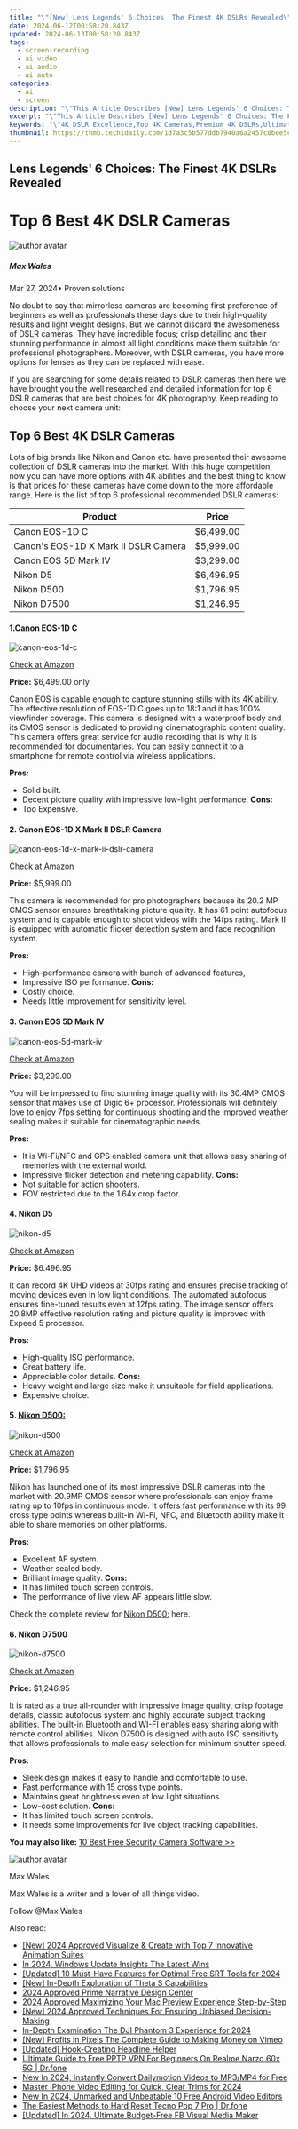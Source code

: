 ```yaml
---
title: "\"[New] Lens Legends' 6 Choices  The Finest 4K DSLRs Revealed\""
date: 2024-06-12T00:58:20.843Z
updated: 2024-06-13T00:58:20.843Z
tags: 
  - screen-recording
  - ai video
  - ai audio
  - ai auto
categories: 
  - ai
  - screen
description: "\"This Article Describes [New] Lens Legends' 6 Choices: The Finest 4K DSLRs Revealed\""
excerpt: "\"This Article Describes [New] Lens Legends' 6 Choices: The Finest 4K DSLRs Revealed\""
keywords: "\"4K DSLR Excellence,Top 4K Cameras,Premium 4K DSLRs,Ultimate 4K DSLR Guide,Best 4K DSLR Brands,Leading 4K DSLRs,High-Resolution 4K DSLRs\""
thumbnail: https://thmb.techidaily.com/1d7a3c5b577ddb7940a6a2457c0bee5c40f1807e21452ed2f6065cb51e5a9f16.jpg
---
```


## Lens Legends' 6 Choices: The Finest 4K DSLRs Revealed

# Top 6 Best 4K DSLR Cameras

![author avatar](https://images.wondershare.com/filmora/article-images/max-wales-author.jpg)

##### Max Wales

 Mar 27, 2024• Proven solutions

 No doubt to say that mirrorless cameras are becoming first preference of beginners as well as professionals these days due to their high-quality results and light weight designs. But we cannot discard the awesomeness of DSLR cameras. They have incredible focus; crisp detailing and their stunning performance in almost all light conditions make them suitable for professional photographers. Moreover, with DSLR cameras, you have more options for lenses as they can be replaced with ease.

 If you are searching for some details related to DSLR cameras then here we have brought you the well researched and detailed information for top 6 DSLR cameras that are best choices for 4K photography. Keep reading to choose your next camera unit:

## Top 6 Best 4K DSLR Cameras

 Lots of big brands like Nikon and Canon etc. have presented their awesome collection of DSLR cameras into the market. With this huge competition, now you can have more options with 4K abilities and the best thing to know is that prices for these cameras have come down to the more affordable range. Here is the list of top 6 professional recommended DSLR cameras:

| Product                              | Price     |
| ------------------------------------ | --------- |
| Canon EOS-1D C                       | $6,499.00 |
| Canon's EOS-1D X Mark II DSLR Camera | $5,999.00 |
| Canon EOS 5D Mark IV                 | $3,299.00 |
| Nikon D5                             | $6,496.95 |
| Nikon D500                           | $1,796.95 |
| Nikon D7500                          | $1,246.95 |

#### 1.Canon EOS-1D C

![canon-eos-1d-c](https://images.wondershare.com/filmora/article-images/canon-eos-1d-c.jpg)

[Check at Amazon](https://www.amazon.com/gp/product/B00F5V0QGC/ref=as%5Fli%5Ftl?ie=UTF8&tag=vs-flora-20&camp=1789&creative=9325&linkCode=as2&creativeASIN=B00F5V0QGC&linkId=44223f79d34e89624de5e9df557f97b9
)

**Price:** $6,499.00 only

 Canon EOS is capable enough to capture stunning stills with its 4K ability. The effective resolution of EOS-1D C goes up to 18:1 and it has 100% viewfinder coverage. This camera is designed with a waterproof body and its CMOS sensor is dedicated to providing cinematographic content quality. This camera offers great service for audio recording that is why it is recommended for documentaries. You can easily connect it to a smartphone for remote control via wireless applications.

**Pros:**

* Solid built.
* Decent picture quality with impressive low-light performance.
**Cons:**
* Too Expensive.

#### 2. Canon EOS-1D X Mark II DSLR Camera

![canon-eos-1d-x-mark-ii-dslr-camera](https://images.wondershare.com/filmora/article-images/canon-eos-1d-x-mark-ii-dslr-camera.jpg)

[Check at Amazon](https://www.amazon.com/gp/product/B01B6OTTIM/ref=as%5Fli%5Ftl?ie=UTF8&tag=vs-flora-20&camp=1789&creative=9325&linkCode=as2&creativeASIN=B01B6OTTIM&linkId=e7e8c5f9d38641062342f4ab87a6844f
)

**Price:** $5,999.00

 This camera is recommended for pro photographers because its 20.2 MP CMOS sensor ensures breathtaking picture quality. It has 61 point autofocus system and is capable enough to shoot videos with the 14fps rating. Mark II is equipped with automatic flicker detection system and face recognition system.

**Pros:**

* High-performance camera with bunch of advanced features,
* Impressive ISO performance.
**Cons:**
* Costly choice.
* Needs little improvement for sensitivity level.

#### 3\.  Canon EOS 5D Mark IV

![canon-eos-5d-mark-iv](https://images.wondershare.com/filmora/article-images/canon-eos-5d-mark-iv.jpg)

[Check at Amazon](https://www.amazon.com/gp/product/B01KURGS9E/ref=as%5Fli%5Ftl?ie=UTF8&tag=vs-flora-20&camp=1789&creative=9325&linkCode=as2&creativeASIN=B01KURGS9E&linkId=54a8e9eebc9c9cf42aeb21a53b0b7208
)

**Price:** $3,299.00

 You will be impressed to find stunning image quality with its 30.4MP CMOS sensor that makes use of Digic 6+ processor. Professionals will definitely love to enjoy 7fps setting for continuous shooting and the improved weather sealing makes it suitable for cinematographic needs.

**Pros:**

* It is Wi-Fi/NFC and GPS enabled camera unit that allows easy sharing of memories with the external world.
* Impressive flicker detection and metering capability.
**Cons:**
* Not suitable for action shooters.
* FOV restricted due to the 1.64x crop factor.

#### 4\. Nikon D5

![nikon-d5](https://images.wondershare.com/filmora/article-images/nikon-d5.jpg)

[Check at Amazon](https://www.amazon.com/gp/product/B01A7Q0DVM/ref=as%5Fli%5Ftl?ie=UTF8&tag=vs-flora-20&camp=1789&creative=9325&linkCode=as2&creativeASIN=B01A7Q0DVM&linkId=1735fcb8b0c68c070368628cff33c3fc
)

**Price:** $6.496.95

 It can record 4K UHD videos at 30fps rating and ensures precise tracking of moving devices even in low light conditions. The automated autofocus ensures fine-tuned results even at 12fps rating. The image sensor offers 20.8MP effective resolution rating and picture quality is improved with Expeed 5 processor.

**Pros:**

* High-quality ISO performance.
* Great battery life.
* Appreciable color details.
**Cons:**
* Heavy weight and large size make it unsuitable for field applications.
* Expensive choice.

#### 5\. [Nikon D500:](https://tools.techidaily.com/wondershare/filmora/download/)

![nikon-d500](https://images.wondershare.com/filmora/article-images/nikon-d500.jpg)

[Check at Amazon](https://www.amazon.com/gp/product/B01A7Q0J3Y/ref=as%5Fli%5Ftl?ie=UTF8&tag=vs-flora-20&camp=1789&creative=9325&linkCode=as2&creativeASIN=B01A7Q0J3Y&linkId=810e5aec12dd1ae79d44622bd4fcdb0c
)

**Price:**  $1,796.95

 Nikon has launched one of its most impressive DSLR cameras into the market with 20.9MP CMOS sensor where professionals can enjoy frame rating up to 10fps in continuous mode. It offers fast performance with its 99 cross type points whereas built-in Wi-Fi, NFC, and Bluetooth ability make it able to share memories on other platforms.

**Pros:**

* Excellent AF system.
* Weather sealed body.
* Brilliant image quality.
**Cons:**
* It has limited touch screen controls.
* The performance of live view AF appears little slow.

 Check the complete review for [Nikon D500:](https://tools.techidaily.com/wondershare/filmora/download/) here.

#### 6\.  Nikon D7500

![nikon-d7500](https://images.wondershare.com/filmora/article-images/nikon-d7500.jpg)

[Check at Amazon](https://www.amazon.com/gp/product/B06Y5ZCFHX/ref=as%5Fli%5Ftl?ie=UTF8&tag=vs-flora-20&camp=1789&creative=9325&linkCode=as2&creativeASIN=B06Y5ZCFHX&linkId=a8806f9fa2c89ca55d0b1f0d0827a387
)

**Price:**  $1,246.95

 It is rated as a true all-rounder with impressive image quality, crisp footage details, classic autofocus system and highly accurate subject tracking abilities. The built-in Bluetooth and WI-FI enables easy sharing along with remote control abilities. Nikon D7500 is designed with auto ISO sensitivity that allows professionals to male easy selection for minimum shutter speed.

**Pros:**

* Sleek design makes it easy to handle and comfortable to use.
* Fast performance with 15 cross type points.
* Maintains great brightness even at low light situations.
* Low-cost solution.
**Cons:**
* It has limited touch screen controls.
* It needs some improvements for live object tracking capabilities.

**You may also like:** [10 Best Free Security Camera Software >>](https://tools.techidaily.com/wondershare/filmora/download/)

![author avatar](https://images.wondershare.com/filmora/article-images/max-wales-author.jpg)

Max Wales

Max Wales is a writer and a lover of all things video.

Follow @Max Wales


<ins class="adsbygoogle"
     style="display:block"
     data-ad-format="autorelaxed"
     data-ad-client="ca-pub-7571918770474297"
     data-ad-slot="1223367746"></ins>



<ins class="adsbygoogle"
     style="display:block"
     data-ad-client="ca-pub-7571918770474297"
     data-ad-slot="8358498916"
     data-ad-format="auto"
     data-full-width-responsive="true"></ins>


<span class="atpl-alsoreadstyle">Also read:</span>
<div><ul>
<li><a href="https://article-tips.techidaily.com/new-2024-approved-visualize-and-create-with-top-7-innovative-animation-suites/"><u>[New] 2024 Approved  Visualize & Create with Top 7 Innovative Animation Suites</u></a></li>
<li><a href="https://article-tips.techidaily.com/in-2024-windows-update-insights-the-latest-wins/"><u>In 2024, Windows Update Insights  The Latest Wins</u></a></li>
<li><a href="https://article-tips.techidaily.com/updated-10-must-have-features-for-optimal-free-srt-tools-for-2024/"><u>[Updated] 10 Must-Have Features for Optimal Free SRT Tools for 2024</u></a></li>
<li><a href="https://article-tips.techidaily.com/new-in-depth-exploration-of-theta-s-capabilities/"><u>[New] In-Depth Exploration of Theta S Capabilities</u></a></li>
<li><a href="https://article-tips.techidaily.com/2024-approved-prime-narrative-design-center/"><u>2024 Approved  Prime Narrative Design Center</u></a></li>
<li><a href="https://article-tips.techidaily.com/2024-approved-maximizing-your-mac-preview-experience-step-by-step/"><u>2024 Approved  Maximizing Your Mac Preview Experience  Step-by-Step</u></a></li>
<li><a href="https://article-tips.techidaily.com/new-2024-approved-techniques-for-ensuring-unbiased-decision-making/"><u>[New] 2024 Approved  Techniques For Ensuring Unbiased Decision-Making</u></a></li>
<li><a href="https://some-knowledge.techidaily.com/in-depth-examination-the-dji-phantom-3-experience-for-2024/"><u>In-Depth Examination  The DJI Phantom 3 Experience for 2024</u></a></li>
<li><a href="https://vimeo-videos.techidaily.com/new-profits-in-pixels-the-complete-guide-to-making-money-on-vimeo/"><u>[New] Profits in Pixels  The Complete Guide to Making Money on Vimeo</u></a></li>
<li><a href="https://some-techniques.techidaily.com/updated-hook-creating-headline-helper/"><u>[Updated] Hook-Creating Headline Helper</u></a></li>
<li><a href="https://fake-location.techidaily.com/ultimate-guide-to-free-pptp-vpn-for-beginners-on-realme-narzo-60x-5g-drfone-by-drfone-virtual-android/"><u>Ultimate Guide to Free PPTP VPN For Beginners On Realme Narzo 60x 5G | Dr.fone</u></a></li>
<li><a href="https://smart-video-editing.techidaily.com/new-in-2024-instantly-convert-dailymotion-videos-to-mp3mp4-for-free/"><u>New In 2024, Instantly Convert Dailymotion Videos to MP3/MP4 for Free</u></a></li>
<li><a href="https://extra-skills.techidaily.com/master-iphone-video-editing-for-quick-clear-trims-for-2024/"><u>Master iPhone Video Editing for Quick, Clear Trims for 2024</u></a></li>
<li><a href="https://video-creation-software.techidaily.com/new-in-2024-unmarked-and-unbeatable-10-free-android-video-editors/"><u>New In 2024, Unmarked and Unbeatable 10 Free Android Video Editors</u></a></li>
<li><a href="https://techidaily.com/the-easiest-methods-to-hard-reset-tecno-pop-7-pro-drfone-by-drfone-reset-android-reset-android/"><u>The Easiest Methods to Hard Reset Tecno Pop 7 Pro | Dr.fone</u></a></li>
<li><a href="https://facebook-video-recording.techidaily.com/updated-in-2024-ultimate-budget-free-fb-visual-media-maker/"><u>[Updated] In 2024, Ultimate Budget-Free FB Visual Media Maker</u></a></li>
</ul></div>
